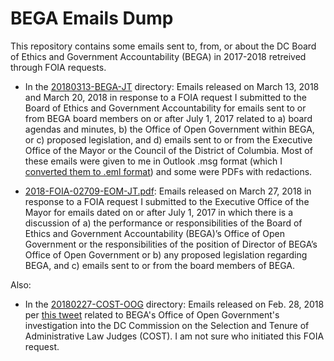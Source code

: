 BEGA Emails Dump
================

This repository contains some emails sent to, from, or about the DC Board of Ethics and Government Accountability (BEGA) in 2017-2018 retreived through FOIA requests.

* In the [20180313-BEGA-JT](20180313-BEGA-JT) directory: Emails released on March 13, 2018 and March 20, 2018 in response to a FOIA request I submitted to the Board of Ethics and Government Accountability for emails sent to or from BEGA board members on or after July 1, 2017 related to a) board agendas and minutes, b) the Office of Open Government within BEGA, or c) proposed legislation, and d) emails sent to or from the Executive Office of the Mayor or the Council of the District of Columbia.  Most of these emails were given to me in Outlook .msg format (which I [converted them to .eml format](https://github.com/JoshData/convert-outlook-msg-file)) and some were PDFs with redactions.

* [2018-FOIA-02709-EOM-JT.pdf](2018-FOIA-02709-EOM-JT.pdf): Emails released on March 27, 2018  in response to a FOIA request I submitted to the Executive Office of the Mayor for emails dated on or after July 1, 2017 in which there is a discussion of a) the performance or responsibilities of the Board of Ethics and Government Accountability (BEGA)’s Office of Open Government or the responsibilities of the position of Director of BEGA’s Office of Open Government or b) any proposed legislation regarding BEGA, and c) emails sent to or from the board members of BEGA.

Also:

* In the [20180227-COST-OOG](20180227-COST-OOG) directory: Emails released on Feb. 28, 2018 per [this tweet](https://twitter.com/DCOPENGOV/status/968915998786162688) related to BEGA's Office of Open Government's investigation into the DC Commission on the Selection and Tenure of Administrative Law Judges (COST). I am not sure who initiated this FOIA request.

